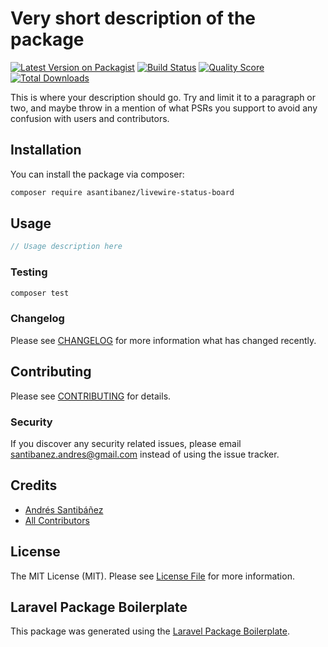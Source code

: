 # Very short description of the package

[![Latest Version on Packagist](https://img.shields.io/packagist/v/asantibanez/livewire-status-board.svg?style=flat-square)](https://packagist.org/packages/asantibanez/livewire-status-board)
[![Build Status](https://img.shields.io/travis/asantibanez/livewire-status-board/master.svg?style=flat-square)](https://travis-ci.org/asantibanez/livewire-status-board)
[![Quality Score](https://img.shields.io/scrutinizer/g/asantibanez/livewire-status-board.svg?style=flat-square)](https://scrutinizer-ci.com/g/asantibanez/livewire-status-board)
[![Total Downloads](https://img.shields.io/packagist/dt/asantibanez/livewire-status-board.svg?style=flat-square)](https://packagist.org/packages/asantibanez/livewire-status-board)

This is where your description should go. Try and limit it to a paragraph or two, and maybe throw in a mention of what PSRs you support to avoid any confusion with users and contributors.

## Installation

You can install the package via composer:

```bash
composer require asantibanez/livewire-status-board
```

## Usage

``` php
// Usage description here
```

### Testing

``` bash
composer test
```

### Changelog

Please see [CHANGELOG](CHANGELOG.md) for more information what has changed recently.

## Contributing

Please see [CONTRIBUTING](CONTRIBUTING.md) for details.

### Security

If you discover any security related issues, please email santibanez.andres@gmail.com instead of using the issue tracker.

## Credits

- [Andrés Santibáñez](https://github.com/asantibanez)
- [All Contributors](../../contributors)

## License

The MIT License (MIT). Please see [License File](LICENSE.md) for more information.

## Laravel Package Boilerplate

This package was generated using the [Laravel Package Boilerplate](https://laravelpackageboilerplate.com).